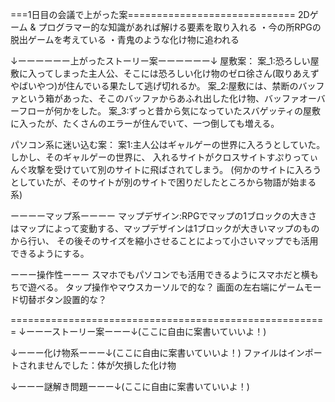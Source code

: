 ===1日目の会議で上がった案=============================
2Dゲーム & プログラマー的な知識があれば解ける要素を取り入れる
・今の所RPGの脱出ゲームを考えている
・青鬼のような化け物に追われる

↓ーーーーーー上がったストーリー案ーーーーーー↓
屋敷案：
案_1:恐ろしい屋敷に入ってしまった主人公、そこには恐ろしい化け物のゼロ徐さん(取りあえずやばいやつ)が住んでいる果たして逃げ切れるか。
案_2:屋敷には、禁断のバッファという箱があった、そこのバッファからあふれ出した化け物、バッファオーバーフローが何かをした。
案_3:ずっと昔から気になっていたスバゲッティの屋敷に入ったが、たくさんのエラーが住んでいて、一つ倒しても増える。

パソコン系に迷い込む案：
案1:主人公はギャルゲーの世界に入ろうとしていた。しかし、そのギャルゲーの世界に、
入れるサイトがクロスサイトすぷりってぃんぐ攻撃を受けていて別のサイトに飛ばされてしまう。
(何かのサイトに入ろうとしていたが、そのサイトが別のサイトで困りだしたところから物語が始まる系)

ーーーーマップ系ーーーー
マップデザイン:RPGでマップの1ブロックの大きさはマップによって変動する、マップデザインは1ブロックが大きいマップのものから行い、
その後そのサイズを縮小させることによって小さいマップでも活用できるようにする。

ーーー操作性ーーー
スマホでもパソコンでも活用できるようにスマホだと横もちで遊べる。
タップ操作やマウスカーソルで的な？
画面の左右端にゲームモード切替ボタン設置的な？


=======================================================
↓ーーーストーリー案ーーー↓(ここに自由に案書いていいよ！)

↓ーーー化け物系ーーー↓(ここに自由に案書いていいよ！)
ファイルはインポートされませんでした：体が欠損した化け物

↓ーーー謎解き問題ーーー↓(ここに自由に案書いていいよ！)

